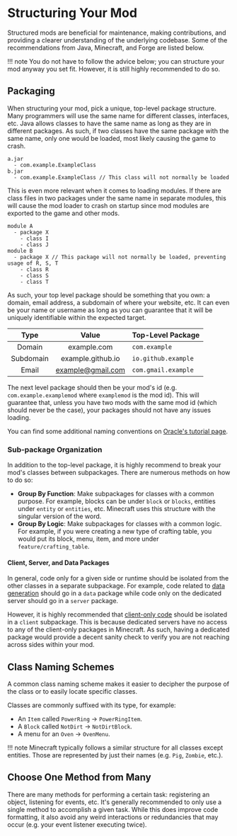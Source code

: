 Structuring Your Mod
====================

Structured mods are beneficial for maintenance, making contributions, and providing a clearer understanding of the underlying codebase. Some of the recommendations from Java, Minecraft, and Forge are listed below.

!!! note
    You do not have to follow the advice below; you can structure your mod anyway you set fit. However, it is still highly recommended to do so.

Packaging
---------

When structuring your mod, pick a unique, top-level package structure. Many programmers will use the same name for different classes, interfaces, etc. Java allows classes to have the same name as long as they are in different packages. As such, if two classes have the same package with the same name, only one would be loaded, most likely causing the game to crash.

```
a.jar
  - com.example.ExampleClass
b.jar
  - com.example.ExampleClass // This class will not normally be loaded
```

This is even more relevant when it comes to loading modules. If there are class files in two packages under the same name in separate modules, this will cause the mod loader to crash on startup since mod modules are exported to the game and other mods.

```
module A
  - package X
    - class I
    - class J
module B
  - package X // This package will not normally be loaded, preventing usage of R, S, T
    - class R
    - class S
    - class T
```

As such, your top level package should be something that you own: a domain, email address, a subdomain of where your website, etc. It can even be your name or username as long as you can guarantee that it will be uniquely identifiable within the expected target.

Type      | Value             | Top-Level Package
:---:     | :---:             | :---
Domain    | example.com       | `com.example`
Subdomain | example.github.io | `io.github.example`
Email     | example@gmail.com | `com.gmail.example`

The next level package should then be your mod's id (e.g. `com.example.examplemod` where `examplemod` is the mod id). This will guarantee that, unless you have two mods with the same mod id (which should never be the case), your packages should not have any issues loading.

You can find some additional naming conventions on [Oracle's tutorial page][naming].

### Sub-package Organization

In addition to the top-level package, it is highly recommend to break your mod's classes between subpackages. There are numerous methods on how to do so:

* **Group By Function**: Make subpackages for classes with a common purpose. For example, blocks can be under `block` or `blocks`, entities under `entity` or `entities`, etc. Minecraft uses this structure with the singular version of the word.
* **Group By Logic**: Make subpackages for classes with a common logic. For example, if you were creating a new type of crafting table, you would put its block, menu, item, and more under `feature/crafting_table`.

#### Client, Server, and Data Packages

In general, code only for a given side or runtime should be isolated from the other classes in a separate subpackage. For example, code related to [data generation][datagen] should go in a `data` package while code only on the dedicated server should go in a `server` package.

However, it is highly recommended that [client-only code][sides] should be isolated in a `client` subpackage. This is because dedicated servers have no access to any of the client-only packages in Minecraft. As such, having a dedicated package would provide a decent sanity check to verify you are not reaching across sides within your mod.

Class Naming Schemes
--------------------

A common class naming scheme makes it easier to decipher the purpose of the class or to easily locate specific classes.

Classes are commonly suffixed with its type, for example:

* An `Item` called `PowerRing` -> `PowerRingItem`.
* A `Block` called `NotDirt` -> `NotDirtBlock`.
* A menu for an `Oven` -> `OvenMenu`.

!!! note
    Minecraft typically follows a similar structure for all classes except entities. Those are represented by just their names (e.g. `Pig`, `Zombie`, etc.).

Choose One Method from Many
---------------------------

There are many methods for performing a certain task: registering an object, listening for events, etc. It's generally recommended to only use a single method to accomplish a given task. While this does improve code formatting, it also avoid any weird interactions or redundancies that may occur (e.g. your event listener executing twice).

[naming]: https://docs.oracle.com/javase/tutorial/java/package/namingpkgs.html
[datagen]: ../datagen/index.md
[sides]: ../concepts/sides.md
